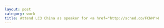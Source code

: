```yaml
---
layout: post
category: work
title: Attend LC3 China as speaker for <a href="http://sched.co/FCNM">LFDL</a> and <a href="http://sched.co/EawO">DL</a>.
---
```

